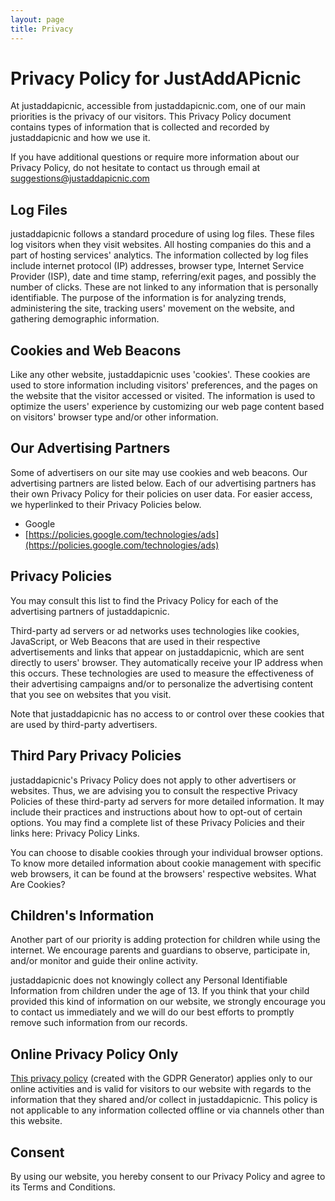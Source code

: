 ```yaml
---
layout: page
title: Privacy
---
```


# Privacy Policy for JustAddAPicnic

At justaddapicnic, accessible from justaddapicnic.com, one of our main priorities is the privacy of our visitors. This Privacy Policy document contains types of information that is collected and recorded by justaddapicnic and how we use it.

If you have additional questions or require more information about our Privacy Policy, do not hesitate to contact us through email at suggestions@justaddapicnic.com

## Log Files

justaddapicnic follows a standard procedure of using log files. These files log visitors when they visit websites. All hosting companies do this and a part of hosting services' analytics. The information collected by log files include internet protocol (IP) addresses, browser type, Internet Service Provider (ISP), date and time stamp, referring/exit pages, and possibly the number of clicks. These are not linked to any information that is personally identifiable. The purpose of the information is for analyzing trends, administering the site, tracking users' movement on the website, and gathering demographic information.

## Cookies and Web Beacons

Like any other website, justaddapicnic uses 'cookies'. These cookies are used to store information including visitors' preferences, and the pages on the website that the visitor accessed or visited. The information is used to optimize the users' experience by customizing our web page content based on visitors' browser type and/or other information.


## Our Advertising Partners

Some of advertisers on our site may use cookies and web beacons. Our advertising partners are listed below. Each of our advertising partners has their own Privacy Policy for their policies on user data. For easier access, we hyperlinked to their Privacy Policies below.

* Google
* [https://policies.google.com/technologies/ads](https://policies.google.com/technologies/ads)

## Privacy Policies

You may consult this list to find the Privacy Policy for each of the advertising partners of justaddapicnic.

Third-party ad servers or ad networks uses technologies like cookies, JavaScript, or Web Beacons that are used in their respective advertisements and links that appear on justaddapicnic, which are sent directly to users' browser. They automatically receive your IP address when this occurs. These technologies are used to measure the effectiveness of their advertising campaigns and/or to personalize the advertising content that you see on websites that you visit.

Note that justaddapicnic has no access to or control over these cookies that are used by third-party advertisers.

## Third Pary Privacy Policies

justaddapicnic's Privacy Policy does not apply to other advertisers or websites. Thus, we are advising you to consult the respective Privacy Policies of these third-party ad servers for more detailed information. It may include their practices and instructions about how to opt-out of certain options. You may find a complete list of these Privacy Policies and their links here: Privacy Policy Links.

You can choose to disable cookies through your individual browser options. To know more detailed information about cookie management with specific web browsers, it can be found at the browsers' respective websites. What Are Cookies?

## Children's Information

Another part of our priority is adding protection for children while using the internet. We encourage parents and guardians to observe, participate in, and/or monitor and guide their online activity.

justaddapicnic does not knowingly collect any Personal Identifiable Information from children under the age of 13. If you think that your child provided this kind of information on our website, we strongly encourage you to contact us immediately and we will do our best efforts to promptly remove such information from our records.

## Online Privacy Policy Only

[This privacy policy](https://gdprprivacynotice.com) (created with the GDPR Generator) applies only to our online activities and is valid for visitors to our website with regards to the information that they shared and/or collect in justaddapicnic. This policy is not applicable to any information collected offline or via channels other than this website.

## Consent

By using our website, you hereby consent to our Privacy Policy and agree to its Terms and Conditions.